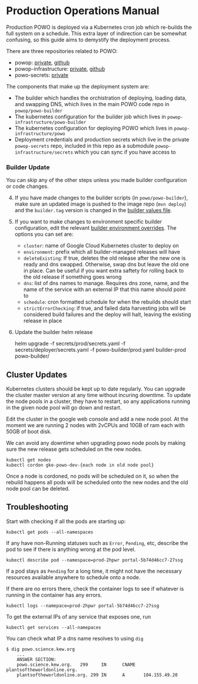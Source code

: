 # Production Operations Manual

Production POWO is deployed via a Kubernetes cron job which re-builds the full system on a schedule. This extra layer of indirection can be somewhat confusing, so this guide aims to demystify the deployment process.

There are three repositories related to POWO:

* powop: [private](git@kppgitlab01.ad.kew.org:development/powop.git), [github](https://github.com/RBGKew/powop)
* powop-infrastructure: [private](git@kppgitlab01.ad.kew.org:development/powop-infrastructure.git), [github](git@github.com:RBGKew/powop-infrastructure.git)
* powo-secrets: [private](git@kppgitlab01.ad.kew.org:secrets/powop-secrets.git)

The components that make up the deployment system are:

* The builder which handles the orchistration of deploying, loading data, and swapping DNS, which lives in the main POWO code repo in ``powop/powo-builder``
* The kubernetes configuration for the builder job which lives in ``powop-infrastructure/powo-builder``
* The kubernetes configuration for deploying POWO which lives in ``powop-infrastructure/powo``
* Deployment credentials and production secrets which live in the private ``powop-secrets`` repo, included in this repo as a submodule ``powop-infrastructure/secrets`` which you can sync if you have access to

### Builder Update

You can skip any of the other steps unless you made builder configuration or code
changes.

4) If you have made changes to the builder scripts (in `powo/powo-builder`), make sure
an updated image is pushed to the image repo (`mvn deploy`) and the `builder.tag`
version is changed in the [builder values file](./powo-builder/values.yaml).

5) If you want to make changes to environment specific builder configuration, edit the
relevant [builder environment overrides](./powo-builder/prod.yaml). The options you can
set are:

    * `cluster`: name of Google Cloud Kubernetes cluster to deploy on
    * `environment`: prefix which all builder-managed releases will have
    * `deleteExisting`: If true, deletes the old release after the new one is ready and
      dns swapped. Otherwise, swap dns but leave the old one in place. Can be useful if
      you want extra saftety for rolling back to the old release if something goes wrong
    * `dns`: list of dns names to manage. Requires dns zone, name, and the name of the
      service with an external IP that this name should point to
    * `schedule`: cron formatted schedule for when the rebuilds should start
    * `strictErrorChecking`: if true, and failed data harvesting jobs will be considered
      build failures and the deploy will halt, leaving the existing release in place

6) Update the builder helm release

    helm upgrade -f secrets/prod/secrets.yaml -f secrets/deployer/secrets.yaml -f powo-builder/prod.yaml builder-prod powo-builder/

## Cluster Updates

Kubernetes clusters should be kept up to date regularly. You can upgrade the cluster
master version at any time without incuring downtime. To update the node pools in a
cluster, they have to restart, so any applications running in the given node pool will
go down and restart.

Edit the cluster in the google web console and add a new node pool. At the moment we are
running 2 nodes with 2vCPUs and 10GB of ram each with 50GB of boot disk.

We can avoid any downtime when upgrading powo node pools by making sure the new release
gets scheduled on the new nodes. 

    kubectl get nodes
    kubectl cordon gke-powo-dev-{each node in old node pool}

Once a node is cordoned, no pods will be scheduled on it, so when the rebuild happens
all pods will be scheduled onto the new nodes and the old node pool can be deleted.

## Troubleshooting

Start with checking if all the pods are starting up:
  
    kubectl get pods --all-namespaces

If any have non-Running statuses such as `Error`, `Pending`, etc, describe the pod to
see if there is anything wrong at the pod level.

    kubectl describe pod --namespace=prod-2hpwr portal-5b74d46cc7-27ssg

If a pod stays as `Pending` for a long time, it might not have the necessary resources
available anywhere to schedule onto a node.

If there are no errors there, check the container logs to see if whatever is running in
the container has any errors.

    kubectl logs --namepace=prod-2hpwr portal-5b74d46cc7-27ssg

To get the external IPs of any service that exposes one, run

    kubectl get services --all-namepaces

You can check what IP a dns name resolves to using `dig`

    $ dig powo.science.kew.org
		...
		ANSWER SECTION:
		powo.science.kew.org.   299     IN      CNAME   plantsoftheworldonline.org.
		plantsoftheworldonline.org. 299 IN      A       104.155.49.20
